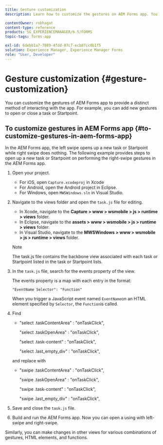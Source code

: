 ```yaml
---
title: Gesture customization
description: Learn how to customize the gestures on AEM Forms app. You can customize the gestures to provide a distinct method of interacting with the application.

contentOwner: robhagat
content-type: reference
products: SG_EXPERIENCEMANAGER/6.5/FORMS
topic-tags: forms-app

exl-id: 6debb1a7-7889-4fdd-87c7-ecb87cc0b1f5
solution: Experience Manager, Experience Manager Forms
role: "User, Developer"
---
```

# Gesture customization {#gesture-customization}

You can customize the gestures of AEM Forms app to provide a distinct method of interacting with the app. For example, you can add new gestures to open or close a task or Startpoint.

## To customize gestures in AEM Forms app {#to-customize-gestures-in-aem-forms-app}

In the AEM Forms app, the left swipe opens up a new task or Startpoint while right swipe does nothing. The following example provides steps to open up a new task or Startpoint on performing the right-swipe gestures in the AEM Forms app.

1. Open your project.

    * For iOS, open `Capture.xcodeproj` in Xcode
    * For Android, open the Android project in Eclipse.
    * For Windows, open `MWSWindows.sln` in Visual Studio.

1. Navigate to the views folder and open the `task.js` file for editing.

    * In Xcode, navigate to the **Capture &gt; www &gt; wsmobile &gt; js &gt; runtime &gt; views** folder.
    * In Eclipse, navigate to the **assets &gt; www &gt; wsmobile &gt; js &gt; runtime &gt; views** folder.
    * In Visual Studio, navigate to the **MWSWindows &gt; www &gt; wsmobile &gt; js &gt; runtime &gt; views** folder.

   >[!NOTE]
   >
   >The task.js file contains the backbone view associated with each task or Startpoint listed in the task or Startpoint lists.

1. In the `task.js` file, search for the events property of the view.

   The events property is a map with each entry in the format:

   `"EventName Selector": "Function"`

   When you trigger a JavaScript event named `EventName`on an HTML element specified by `Selector`, the `Function`is called.

1. Find

    * "select .taskContentArea" : "onTaskClick",

      "select .taskOpenArea" : "onTaskClick",

      "select .task-content" : "onTaskClick",

      "select .last_empty_div" : "onTaskClick",

   and replace with

    * "swipe .taskContentArea" : "onTaskClick",

      "swipe .taskOpenArea" : "onTaskClick",

      "swipe .task-content" : "onTaskClick",

      "swipe .last_empty_div" : "onTaskClick",

1. Save and close the `task.js` file.
1. Build and run the AEM Forms app. Now you can open a using with left-swipe and right-swipe.

Similarly, you can make changes in other views for various combinations of gestures, HTML elements, and functions.
